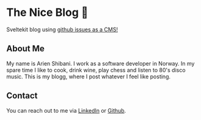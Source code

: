 # The Nice Blog 🌭

Sveltekit blog using [github issues as a CMS!](https://github.com/arienshibani/blogg/issues)

## About Me
My name is Arien Shibani. I work as a software developer in Norway. In my spare time I like to cook, drink wine, play chess and listen to 80's disco music. This is my blogg, where I post whatever I feel like posting.

## Contact

You can reach out to me via [LinkedIn](https://www.linkedin.com/in/arienshibani/) or [Github](https://www.github.com/arienshibani).
